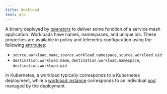 ```yaml
---
title: Workload
test: n/a
---
```


A binary deployed by [operators](/es/docs/reference/glossary/#operator) to deliver some function of a service mesh application.
Workloads have names, namespaces, and unique ids. These properties are available in policy and telemetry configuration
using the following [attributes](/es/docs/reference/glossary/#attribute):

* `source.workload.name`, `source.workload.namespace`, `source.workload.uid`
* `destination.workload.name`, `destination.workload.namespace`, `destination.workload.uid`

In Kubernetes, a workload typically corresponds to a Kubernetes deployment,
while a [workload instance](/es/docs/reference/glossary/#workload-instance) corresponds to an individual [pod](/es/docs/reference/glossary/#pod) managed
by the deployment.
